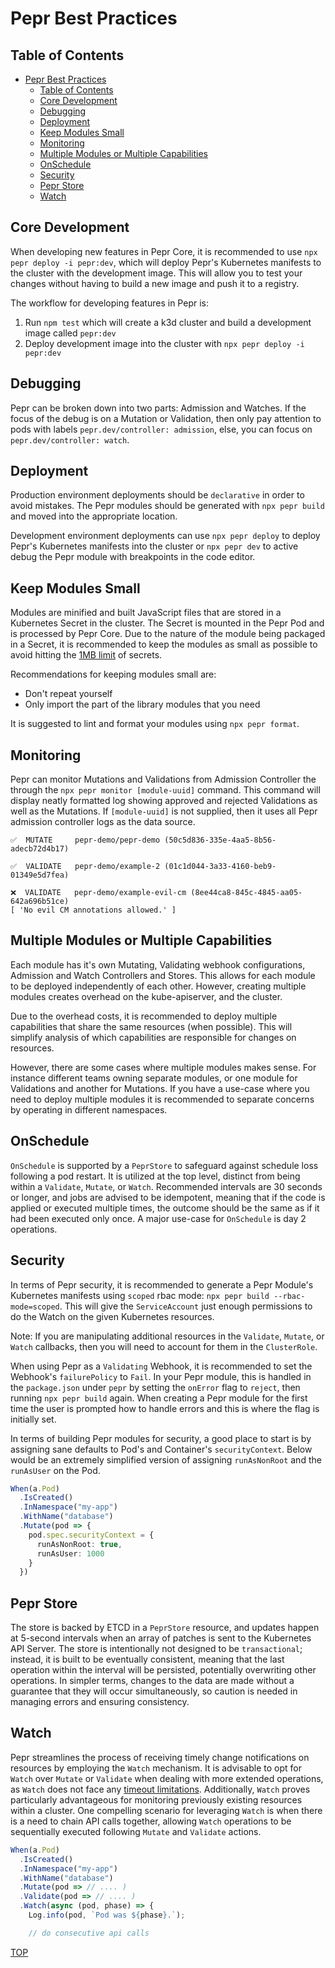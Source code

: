 # Pepr Best Practices

## Table of Contents

- [Pepr Best Practices](#pepr-best-practices)
  - [Table of Contents](#table-of-contents)
  - [Core Development](#core-development)
  - [Debugging](#debugging)
  - [Deployment](#deployment)
  - [Keep Modules Small](#keep-modules-small)
  - [Monitoring](#monitoring)
  - [Multiple Modules or Multiple Capabilities](#multiple-modules-or-multiple-capabilities)
  - [OnSchedule](#onschedule)
  - [Security](#security)
  - [Pepr Store](#pepr-store)
  - [Watch](#watch)

## Core Development

When developing new features in Pepr Core, it is recommended to use `npx pepr deploy -i pepr:dev`, which will deploy Pepr's Kubernetes manifests to the cluster with the development image. This will allow you to test your changes without having to build a new image and push it to a registry.

The workflow for developing features in Pepr is:

1. Run `npm test` which will create a k3d cluster and build a development image called `pepr:dev`
2. Deploy development image into the cluster with `npx pepr deploy -i pepr:dev`

## Debugging

Pepr can be broken down into two parts: Admission and Watches. If the focus of the debug is on a Mutation or Validation, then only pay attention to pods with labels `pepr.dev/controller: admission`, else, you can focus on `pepr.dev/controller: watch`.

## Deployment

Production environment deployments should be `declarative` in order to avoid mistakes. The Pepr modules should be generated with `npx pepr build` and moved into the appropriate location.

Development environment deployments can use `npx pepr deploy` to deploy Pepr's Kubernetes manifests into the cluster or `npx pepr dev` to active debug the Pepr module with breakpoints in the code editor.

## Keep Modules Small

Modules are minified and built JavaScript files that are stored in a Kubernetes Secret in the cluster. The Secret is mounted in the Pepr Pod and is processed by Pepr Core. Due to the nature of the module being packaged in a Secret, it is recommended to keep the modules as small as possible to avoid hitting the [1MB limit](https://kubernetes.io/docs/concepts/configuration/secret/#restriction-data-size) of secrets.

Recommendations for keeping modules small are:

- Don't repeat yourself
- Only import the part of the library modules that you need

It is suggested to lint and format your modules using `npx pepr format`.

## Monitoring

Pepr can monitor Mutations and Validations from Admission Controller the through the `npx pepr monitor [module-uuid]` command. This command will display neatly formatted log showing approved and rejected Validations as well as the Mutations.  If `[module-uuid]` is not supplied, then it uses all Pepr admission controller logs as the data source.

```plaintext
✅  MUTATE     pepr-demo/pepr-demo (50c5d836-335e-4aa5-8b56-adecb72d4b17)

✅  VALIDATE   pepr-demo/example-2 (01c1d044-3a33-4160-beb9-01349e5d7fea)

❌  VALIDATE   pepr-demo/example-evil-cm (8ee44ca8-845c-4845-aa05-642a696b51ce)
[ 'No evil CM annotations allowed.' ]
```

## Multiple Modules or Multiple Capabilities

Each module has it's own Mutating, Validating webhook configurations, Admission and Watch Controllers and Stores. This allows for each module to be deployed independently of each other. However, creating multiple modules creates overhead on the kube-apiserver, and the cluster.

Due to the overhead costs, it is recommended to deploy multiple capabilities that share the same resources (when possible). This will simplify analysis of which capabilities are responsible for changes on resources.

However, there are some cases where multiple modules makes sense. For instance different teams owning separate modules, or one module for Validations and another for Mutations. If you have a use-case where you need to deploy multiple modules it is recommended to separate concerns by operating in different namespaces.

## OnSchedule

`OnSchedule` is supported by a `PeprStore` to safeguard against schedule loss following a pod restart. It is utilized at the top level, distinct from being within a `Validate`, `Mutate`, or `Watch`. Recommended intervals are 30 seconds or longer, and jobs are advised to be idempotent, meaning that if the code is applied or executed multiple times, the outcome should be the same as if it had been executed only once. A major use-case for `OnSchedule` is day 2 operations.

## Security

In terms of Pepr security, it is recommended to generate a Pepr Module's Kubernetes manifests using `scoped` rbac mode: `npx pepr build --rbac-mode=scoped`. This will give the `ServiceAccount` just enough permissions to do the Watch on the given Kubernetes resources.

Note: If you are manipulating additional resources in the `Validate`, `Mutate`, or `Watch` callbacks, then you will need to account for them in the `ClusterRole`.

When using Pepr as a `Validating` Webhook, it is recommended to set the Webhook's `failurePolicy` to `Fail`. In your Pepr module, this is handled in the `package.json` under `pepr` by setting the `onError` flag to `reject`, then running `npx pepr build` again. When creating a Pepr module for the first time the user is prompted how to handle errors and this is where the flag is initially set.

In terms of building Pepr modules for security, a good place to start is by assigning sane defaults to Pod's and Container's `securityContext`. Below would be an extremely simplified version of assigning `runAsNonRoot` and the `runAsUser` on the Pod.

```typescript
When(a.Pod)
  .IsCreated()
  .InNamespace("my-app")
  .WithName("database")
  .Mutate(pod => {
    pod.spec.securityContext = {
      runAsNonRoot: true,
      runAsUser: 1000
    }
  })
```

## Pepr Store

The store is backed by ETCD in a `PeprStore` resource, and updates happen at 5-second intervals when an array of patches is sent to the Kubernetes API Server. The store is intentionally not designed to be `transactional`; instead, it is built to be eventually consistent, meaning that the last operation within the interval will be persisted, potentially overwriting other operations. In simpler terms, changes to the data are made without a guarantee that they will occur simultaneously, so caution is needed in managing errors and ensuring consistency.

## Watch

Pepr streamlines the process of receiving timely change notifications on resources by employing the `Watch` mechanism. It is advisable to opt for `Watch` over `Mutate` or `Validate` when dealing with more extended operations, as `Watch` does not face any [timeout limitations](https://kubernetes.io/docs/reference/access-authn-authz/extensible-admission-controllers/#timeouts). Additionally, `Watch` proves particularly advantageous for monitoring previously existing resources within a cluster. One compelling scenario for leveraging `Watch` is when there is a need to chain API calls together, allowing `Watch` operations to be sequentially executed following `Mutate` and `Validate` actions.

```typescript
When(a.Pod)
  .IsCreated()
  .InNamespace("my-app")
  .WithName("database")
  .Mutate(pod => // .... )
  .Validate(pod => // .... )
  .Watch(async (pod, phase) => {
    Log.info(pod, `Pod was ${phase}.`);

    // do consecutive api calls
```

[TOP](#pepr-best-practices)
